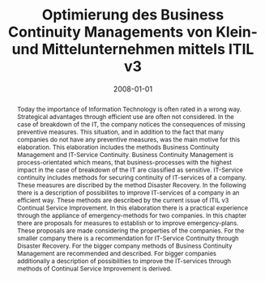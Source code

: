 ---
abstract: Today the importance of Information Technology is often rated in a wrong
  way. Strategical advantages through efficient use are often not considered. In the
  case of breakdown of the IT, the company notices the consequences of missing preventive
  measures. This situation, and in addition to the fact that many companies do not
  have any preventive measures, was the main motive for this elaboration. This elaboration
  includes the methods Business Continuity Management and IT-Service Continuity. Business
  Continuity Management is process-orientated which means, that business-processes
  with the highest impact in the case of breakdown of the IT are classified as sensitive.
  IT-Service continuity includes methods for securing continuity of IT-services of
  a company. These measures are discribed by the method Disaster Recovery. In the
  following there is a description of possibilites to improve IT-services of a company
  in an efficient way. These methods are described by the current issue of ITIL v3
  Continual Service Improvement. In this elaboration there is a practical experience
  through the appliance of emergency-methods for two companies. In this chapter there
  are proposals for measures to establish or to improve emergency-plans. These proposals
  are made considering the properties of the companies. For the smaller company there
  is a recommendation for IT-Service Continuity through Disaster Recovery. For the
  bigger company methods of Business Continuity Management are recommended and described.
  For bigger companies additionally a description of possibilities to improve the
  IT-services through methods of Continual Service Improvement is derived.
authors:
- Thomas Heinz
date: '2008-01-01'
featured: false
links:
- name: Publik
  url: https://publik.tuwien.ac.at/showentry.php?ID=172113&lang=2
publication_types:
- '7'
publishDate: '2008-01-01'
title: Optimierung des Business Continuity Managements von Klein- und Mittelunternehmen
  mittels ITIL v3
url_pdf: ''
---